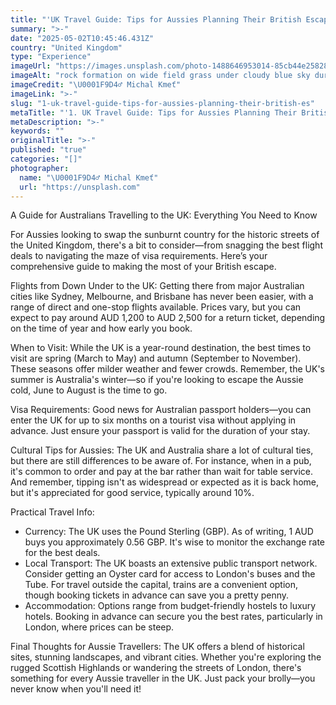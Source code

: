 ```yaml
---
title: "'UK Travel Guide: Tips for Aussies Planning Their British Escape'"
summary: ">-"
date: "2025-05-02T10:45:46.431Z"
country: "United Kingdom"
type: "Experience"
imageUrl: "https://images.unsplash.com/photo-1488646953014-85cb44e25828?q=80&w=1935&auto=format&fit=crop&ixlib=rb-4.0.3&ixid=M3wxMjA3fDB8MHxwaG90by1wYWdlfHx8fGVufDB8fHx8fA%3D%3D"
imageAlt: "rock formation on wide field grass under cloudy blue sky during daytime"
imageCredit: "\U0001F9D4‍♂️ Michal Kmeť"
imageLink: ">-"
slug: "1-uk-travel-guide-tips-for-aussies-planning-their-british-es"
metaTitle: "'1. UK Travel Guide: Tips for Aussies Planning Their British Escape'"
metaDescription: ">-"
keywords: ""
originalTitle: ">-"
published: "true"
categories: "[]"
photographer:
  name: "\U0001F9D4‍♂️ Michal Kmeť"
  url: "https://unsplash.com"
---
```




A Guide for Australians Travelling to the UK: Everything You Need to Know

For Aussies looking to swap the sunburnt country for the historic streets of the United Kingdom, there's a bit to consider—from snagging the best flight deals to navigating the maze of visa requirements. Here’s your comprehensive guide to making the most of your British escape.

Flights from Down Under to the UK: Getting there from major Australian cities like Sydney, Melbourne, and Brisbane has never been easier, with a range of direct and one-stop flights available. Prices vary, but you can expect to pay around AUD 1,200 to AUD 2,500 for a return ticket, depending on the time of year and how early you book. 

When to Visit: While the UK is a year-round destination, the best times to visit are spring (March to May) and autumn (September to November). These seasons offer milder weather and fewer crowds. Remember, the UK's summer is Australia's winter—so if you're looking to escape the Aussie cold, June to August is the time to go.

Visa Requirements: Good news for Australian passport holders—you can enter the UK for up to six months on a tourist visa without applying in advance. Just ensure your passport is valid for the duration of your stay.

Cultural Tips for Aussies: The UK and Australia share a lot of cultural ties, but there are still differences to be aware of. For instance, when in a pub, it's common to order and pay at the bar rather than wait for table service. And remember, tipping isn't as widespread or expected as it is back home, but it's appreciated for good service, typically around 10%.

Practical Travel Info:
- Currency: The UK uses the Pound Sterling (GBP). As of writing, 1 AUD buys you approximately 0.56 GBP. It's wise to monitor the exchange rate for the best deals.
- Local Transport: The UK boasts an extensive public transport network. Consider getting an Oyster card for access to London's buses and the Tube. For travel outside the capital, trains are a convenient option, though booking tickets in advance can save you a pretty penny.
- Accommodation: Options range from budget-friendly hostels to luxury hotels. Booking in advance can secure you the best rates, particularly in London, where prices can be steep.

Final Thoughts for Aussie Travellers: The UK offers a blend of historical sites, stunning landscapes, and vibrant cities. Whether you're exploring the rugged Scottish Highlands or wandering the streets of London, there's something for every Aussie traveller in the UK. Just pack your brolly—you never know when you'll need it!
